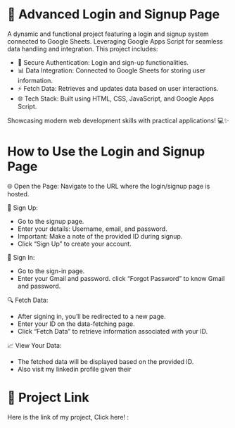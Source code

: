 # 🚀 Advanced Login and Signup Page
 A dynamic and functional project featuring a login and signup system connected to Google Sheets. Leveraging Google Apps Script for seamless data handling and integration. This project includes:

- 🔐 Secure Authentication: Login and sign-up functionalities.
- 📊 Data Integration: Connected to Google Sheets for storing user information.
- ⚡ Fetch Data: Retrieves and updates data based on user interactions.
- 🌐 Tech Stack: Built using HTML, CSS, JavaScript, and Google Apps Script.
  
Showcasing modern web development skills with practical applications! 💻✨

# How to Use the Login and Signup Page

🌐 Open the Page: Navigate to the URL where the login/signup page is hosted.

📝 Sign Up:

- Go to the signup page.
- Enter your details: Username, email, and password.
- Important: Make a note of the provided ID during signup.
- Click “Sign Up” to create your account.
  
🔑 Sign In:

- Go to the sign-in page.
- Enter your Gmail and password. click “Forgot Password” to know Gmail and password.

🔍 Fetch Data:

- After signing in, you’ll be redirected to a new page.
- Enter your ID on the data-fetching page.
- Click “Fetch Data” to retrieve information associated with your ID.
  
📈 View Your Data:

- The fetched data will be displayed based on the provided ID.
- Also visit my linkedin profile given their

# 🔗 Project Link

Here is the link of my project, Click here! : 
